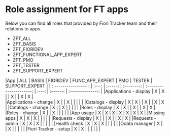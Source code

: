 # Role assignment for FT apps

Below you can find all roles that provided by Fiori Tracker team and their relations to apps.
- ZFT_ALL
- ZFT_BASIS
- ZFT_FIORIDEV
- ZFT_FUNCTIONAL_APP_EXPERT
- ZFT_PMO
- ZFT_TESTER
- ZFT_SUPPORT_EXPERT


|App                    |  ALL  |  BASIS  |  FIORIDEV  |     FUNC_APP_EXPERT     |  PMO  |  TESTER  |  SUPPORT_EXPERT  |
| : ---------------- :  | :---: | :-----: | :--------: | :---------------------: | :---: | :------: | :--------------: |
|Applications - display |   X   |    X    |            |            X            |       |     X    |         X        |      
|Applications - change  |   X   |         |     X      |                         |       |          |                  |
|Catalogs - display     |   X   |    X    |            |            X            |       |     X    |         X        |
|Catalogs - change      |   X   |         |     X      |                         |       |          |                  |
|Roles - display        |   X   |    X    |            |            X            |       |     X    |         X        |
|Roles - change         |   X   |         |     X      |                         |       |          |                  |
|App usage              |   X   |    X    |     X      |            X            |   X   |     X    |         X        |
|Missing apps           |   X   |    X    |     X      |                         |       |          |                  |
|Requests - display     |   X   |         |            |            X            |       |     X    |         X        |
|Requests - admin       |   X   |    X    |     X      |                         |       |          |                  |
|Health check           |   X   |    X    |     X      |                         |       |          |                  |
|Odata manager          |   X   |         |     X      |                         |       |          |                  |
|Fiori Tracker - setup  |   X   |    X    |            |                         |       |          |                  |